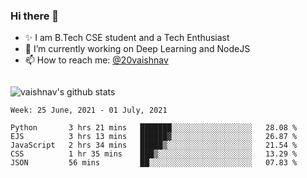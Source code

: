 ### Hi there 👋

<!--
**vaishnav-197/vaishnav-197** is a ✨ _special_ ✨ repository because its `README.md` (this file) appears on your GitHub profile.

Here are some ideas to get you started:
-->

- ✨ I am B.Tech CSE student and a Tech Enthusiast
- 🔭 I’m currently working on Deep Learning and NodeJS
- 📫 How to reach me: [@20vaishnav](https://twitter.com/20vaishnav)


<img src="https://github.com/vaishnav-197/vaishnav-197/blob/main/images/stat.svg" alt=""/>


![vaishnav's github stats](https://github-readme-stats.vercel.app/api?username=vaishnav-197&show_icons=true&theme=dark&count_private=true)



<!--START_SECTION:waka-->
```text
Week: 25 June, 2021 - 01 July, 2021

Python       3 hrs 21 mins   ███████░░░░░░░░░░░░░░░░░░   28.08 % 
EJS          3 hrs 13 mins   ██████▓░░░░░░░░░░░░░░░░░░   26.87 % 
JavaScript   2 hrs 34 mins   █████▒░░░░░░░░░░░░░░░░░░░   21.54 % 
CSS          1 hr 35 mins    ███▒░░░░░░░░░░░░░░░░░░░░░   13.29 % 
JSON         56 mins         ██░░░░░░░░░░░░░░░░░░░░░░░   07.83 % 
```
<!--END_SECTION:waka-->
